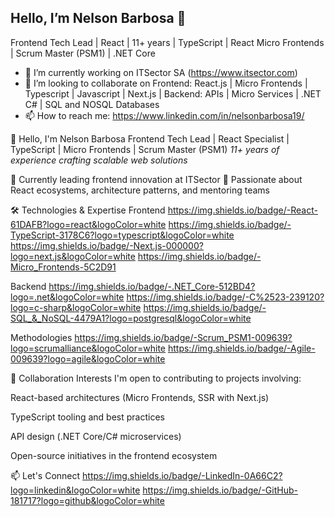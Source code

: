 ## Hello, I’m Nelson Barbosa 👋

Frontend Tech Lead | React | 11+ years | TypeScript | React Micro Frontends | Scrum Master (PSM1) | .NET Core

- 🔭 I’m currently working on ITSector SA (https://www.itsector.com)
- 👯 I’m looking to collaborate on Frontend: React.js | Micro Frontends | Typescript | Javascript | Next.js | Backend: APIs | Micro Services | .NET C# | SQL and NOSQL Databases
- 📫 How to reach me: https://www.linkedin.com/in/nelsonbarbosa19/




👋 Hello, I'm Nelson Barbosa
Frontend Tech Lead | React Specialist | TypeScript | Micro Frontends | Scrum Master (PSM1)
*11+ years of experience crafting scalable web solutions*

💼 Currently leading frontend innovation at ITSector
🌱 Passionate about React ecosystems, architecture patterns, and mentoring teams

🛠️ Technologies & Expertise
Frontend
https://img.shields.io/badge/-React-61DAFB?logo=react&logoColor=white
https://img.shields.io/badge/-TypeScript-3178C6?logo=typescript&logoColor=white
https://img.shields.io/badge/-Next.js-000000?logo=next.js&logoColor=white
https://img.shields.io/badge/-Micro_Frontends-5C2D91

Backend
https://img.shields.io/badge/-.NET_Core-512BD4?logo=.net&logoColor=white
https://img.shields.io/badge/-C%2523-239120?logo=c-sharp&logoColor=white
https://img.shields.io/badge/-SQL_&_NoSQL-4479A1?logo=postgresql&logoColor=white

Methodologies
https://img.shields.io/badge/-Scrum_PSM1-009639?logo=scrumalliance&logoColor=white
https://img.shields.io/badge/-Agile-009639?logo=agile&logoColor=white

🤝 Collaboration Interests
I'm open to contributing to projects involving:

React-based architectures (Micro Frontends, SSR with Next.js)

TypeScript tooling and best practices

API design (.NET Core/C# microservices)

Open-source initiatives in the frontend ecosystem

📫 Let's Connect
https://img.shields.io/badge/-LinkedIn-0A66C2?logo=linkedin&logoColor=white
https://img.shields.io/badge/-GitHub-181717?logo=github&logoColor=white

